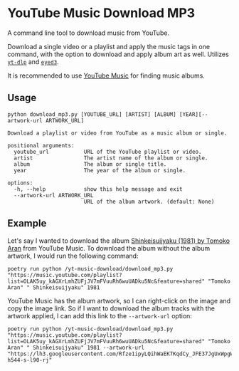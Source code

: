 # YouTube Music Download MP3

A command line tool to download music from YouTube.

Download a single video or a playlist and apply the music tags in one command, with the option to download and apply album art as well. Utilizes [`yt-dlp`](https://github.com/yt-dlp/yt-dlp) and [`eyed3`](https://eyed3.readthedocs.io/en/v0.9.8/).

It is recommended to use [YouTube Music](https://music.youtube.com/) for finding music albums.

## Usage

```
python download_mp3.py [YOUTUBE_URL] [ARTIST] [ALBUM] [YEAR][--artwork-url ARTWORK_URL]

Download a playlist or video from YouTube as a music album or single.

positional arguments:
  youtube_url           URL of the YouTube playlist or video.
  artist                The artist name of the album or single.
  album                 The album or single title.
  year                  The year of the album or single.

options:
  -h, --help            show this help message and exit
  --artwork-url ARTWORK_URL
                        URL of the album artwork. (default: None)
```

## Example

Let's say I wanted to download the album [Shinkeisuijyaku (1981) by Tomoko Aran](https://music.youtube.com/playlist?list=OLAK5uy_kAGXrLmhZUFjJV7mFVuuRh6wuUADku5Nc&si=ohD71vxs1iJCM84A) from YouTube Music. To download the album without the album artwork, I would run the following command:

```
poetry run python /yt-music-download/download_mp3.py "https://music.youtube.com/playlist?list=OLAK5uy_kAGXrLmhZUFjJV7mFVuuRh6wuUADku5Nc&feature=shared" "Tomoko Aran" " Shinkeisuijyaku" 1981
```

YouTube Music has the album artwork, so I can right-click on the image and copy the image link. So if I want to download the album tracks with the artwork applied, I can add this link to the `--artwork-url` option:

```
poetry run python /yt-music-download/download_mp3.py "https://music.youtube.com/playlist?list=OLAK5uy_kAGXrLmhZUFjJV7mFVuuRh6wuUADku5Nc&feature=shared" "Tomoko Aran" " Shinkeisuijyaku" 1981 --artwork-url "https://lh3.googleusercontent.com/Rfze1ipyLQihWaEK7KqdCy_JFE37JgUxWpgWUYeEwnLWJzSVN_slsB4hA4lbDVbasDma71rdanPrsjTe=w544-h544-s-l90-rj"
```
